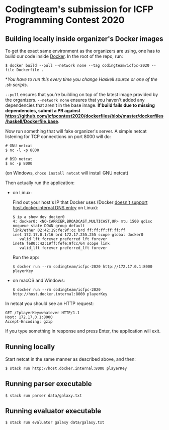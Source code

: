 # Codingteam's submission for ICFP Programming Contest 2020

## Building locally inside organizer's Docker images

To get the exact same environment as the organizers are using, one has to build
our code inside [Docker](https://www.docker.com/). In the root of the repo, run:

```console
$ docker build --pull --network none --tag codingteam/icfpc-2020 --file Dockerfile .
```

**You have to run this every time you change Haskell source or one of the *.sh
scripts.**

`--pull` ensures that you're building on top of the latest image
provided by the organizers. `--network none` ensures that you haven't added any
dependencies that aren't in the base image. **If build fails due to missing
dependencies, submit a PR against
https://github.com/icfpcontest2020/dockerfiles/blob/master/dockerfiles/haskell/Dockerfile.base**.

Now run something that will fake organizer's server. A simple netcat listening
for TCP connections on port 8000 will do:

```console
# GNU netcat
$ nc -l -p 8000

# BSD netcat
$ nc -p 8000
```

(on Windows, `choco install netcat` will install GNU netcat)

Then actually run the application:

* on Linux:

  Find out your host's IP that Docker uses (Docker [doesn't support
  host.docker.internal DNS
  entry](https://github.com/docker/for-linux/issues/264) on Linux):

  ```
  $ ip a show dev docker0
  4: docker0: <NO-CARRIER,BROADCAST,MULTICAST,UP> mtu 1500 qdisc noqueue state DOWN group default
  link/ether 02:42:19:fe:9f:cc brd ff:ff:ff:ff:ff:ff
  inet 172.17.0.1/16 brd 172.17.255.255 scope global docker0
     valid_lft forever preferred_lft forever
  inet6 fe80::42:19ff:fefe:9fcc/64 scope link
     valid_lft forever preferred_lft forever
  ```

  Run the app:

  ```
  $ docker run --rm codingteam/icfpc-2020 http://172.17.0.1:8000 playerKey
  ```

* on macOS and Windows:

  ```
  $ docker run --rm codingteam/icfpc-2020 http://host.docker.internal:8000 playerKey
  ```

In netcat you should see an HTTP request:

```
GET /?playerKey=whatever HTTP/1.1
Host: 172.17.0.1:8000
Accept-Encoding: gzip
```

If you type something in response and press Enter, the application will exit.

## Running locally

Start netcat in the same manner as described above, and then:

```console
$ stack run http://host.docker.internal:8000 playerKey
```

## Running parser executable

```console
$ stack run parser data/galaxy.txt
```

## Running evaluator executable

```console
$ stack run evaluator galaxy data/galaxy.txt
```
